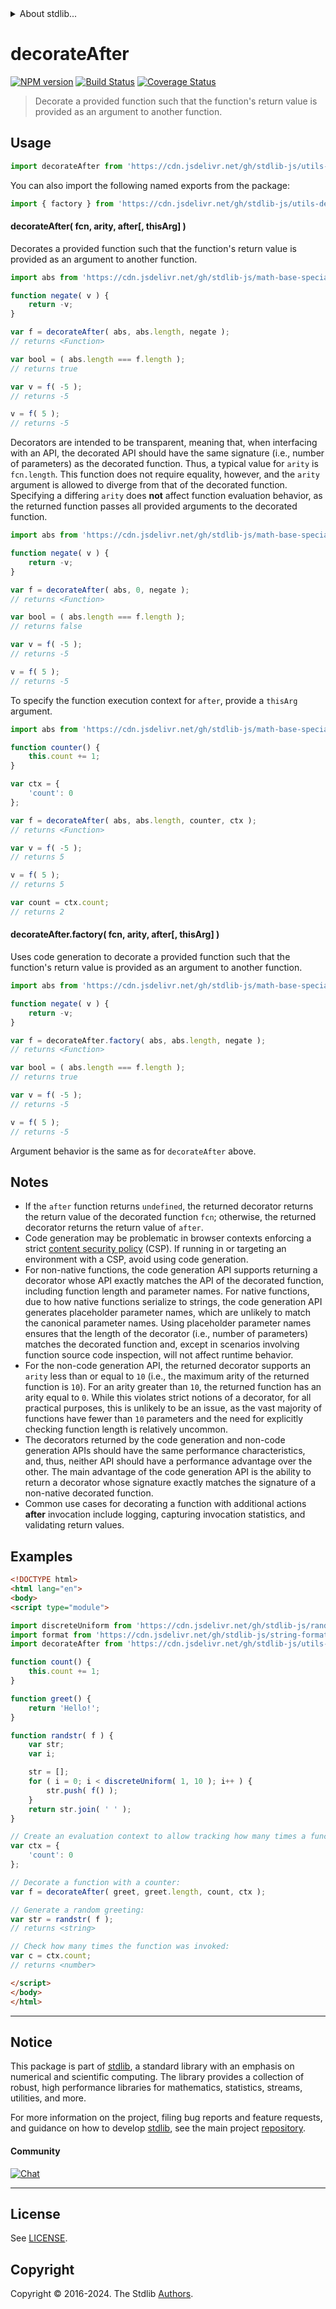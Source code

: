 <!--

@license Apache-2.0

Copyright (c) 2022 The Stdlib Authors.

Licensed under the Apache License, Version 2.0 (the "License");
you may not use this file except in compliance with the License.
You may obtain a copy of the License at

   http://www.apache.org/licenses/LICENSE-2.0

Unless required by applicable law or agreed to in writing, software
distributed under the License is distributed on an "AS IS" BASIS,
WITHOUT WARRANTIES OR CONDITIONS OF ANY KIND, either express or implied.
See the License for the specific language governing permissions and
limitations under the License.

-->


<details>
  <summary>
    About stdlib...
  </summary>
  <p>We believe in a future in which the web is a preferred environment for numerical computation. To help realize this future, we've built stdlib. stdlib is a standard library, with an emphasis on numerical and scientific computation, written in JavaScript (and C) for execution in browsers and in Node.js.</p>
  <p>The library is fully decomposable, being architected in such a way that you can swap out and mix and match APIs and functionality to cater to your exact preferences and use cases.</p>
  <p>When you use stdlib, you can be absolutely certain that you are using the most thorough, rigorous, well-written, studied, documented, tested, measured, and high-quality code out there.</p>
  <p>To join us in bringing numerical computing to the web, get started by checking us out on <a href="https://github.com/stdlib-js/stdlib">GitHub</a>, and please consider <a href="https://opencollective.com/stdlib">financially supporting stdlib</a>. We greatly appreciate your continued support!</p>
</details>

# decorateAfter

[![NPM version][npm-image]][npm-url] [![Build Status][test-image]][test-url] [![Coverage Status][coverage-image]][coverage-url] <!-- [![dependencies][dependencies-image]][dependencies-url] -->

> Decorate a provided function such that the function's return value is provided as an argument to another function.

<!-- Section to include introductory text. Make sure to keep an empty line after the intro `section` element and another before the `/section` close. -->

<section class="intro">

</section>

<!-- /.intro -->

<!-- Package usage documentation. -->



<section class="usage">

## Usage

```javascript
import decorateAfter from 'https://cdn.jsdelivr.net/gh/stdlib-js/utils-decorate-after@esm/index.mjs';
```

You can also import the following named exports from the package:

```javascript
import { factory } from 'https://cdn.jsdelivr.net/gh/stdlib-js/utils-decorate-after@esm/index.mjs';
```

#### decorateAfter( fcn, arity, after\[, thisArg] )

Decorates a provided function such that the function's return value is provided as an argument to another function.

```javascript
import abs from 'https://cdn.jsdelivr.net/gh/stdlib-js/math-base-special-abs@esm/index.mjs';

function negate( v ) {
    return -v;
}

var f = decorateAfter( abs, abs.length, negate );
// returns <Function>

var bool = ( abs.length === f.length );
// returns true

var v = f( -5 );
// returns -5

v = f( 5 );
// returns -5
```

Decorators are intended to be transparent, meaning that, when interfacing with an API, the decorated API should have the same signature (i.e., number of parameters) as the decorated function. Thus, a typical value for `arity` is `fcn.length`. This function does not require equality, however, and the `arity` argument is allowed to diverge from that of the decorated function. Specifying a differing `arity` does **not** affect function evaluation behavior, as the returned function passes all provided arguments to the decorated function.

```javascript
import abs from 'https://cdn.jsdelivr.net/gh/stdlib-js/math-base-special-abs@esm/index.mjs';

function negate( v ) {
    return -v;
}

var f = decorateAfter( abs, 0, negate );
// returns <Function>

var bool = ( abs.length === f.length );
// returns false

var v = f( -5 );
// returns -5

v = f( 5 );
// returns -5
```

To specify the function execution context for `after`, provide a `thisArg` argument.

<!-- eslint-disable no-invalid-this -->

```javascript
import abs from 'https://cdn.jsdelivr.net/gh/stdlib-js/math-base-special-abs@esm/index.mjs';

function counter() {
    this.count += 1;
}

var ctx = {
    'count': 0
};

var f = decorateAfter( abs, abs.length, counter, ctx );
// returns <Function>

var v = f( -5 );
// returns 5

v = f( 5 );
// returns 5

var count = ctx.count;
// returns 2
```

#### decorateAfter.factory( fcn, arity, after\[, thisArg] )

Uses code generation to decorate a provided function such that the function's return value is provided as an argument to another function.

```javascript
import abs from 'https://cdn.jsdelivr.net/gh/stdlib-js/math-base-special-abs@esm/index.mjs';

function negate( v ) {
    return -v;
}

var f = decorateAfter.factory( abs, abs.length, negate );
// returns <Function>

var bool = ( abs.length === f.length );
// returns true

var v = f( -5 );
// returns -5

v = f( 5 );
// returns -5
```

Argument behavior is the same as for `decorateAfter` above.

</section>

<!-- /.usage -->

<!-- Package usage notes. Make sure to keep an empty line after the `section` element and another before the `/section` close. -->

<section class="notes">

## Notes

-   If the `after` function returns `undefined`, the returned decorator returns the return value of the decorated function `fcn`; otherwise, the returned decorator returns the return value of `after`.
-   Code generation may be problematic in browser contexts enforcing a strict [content security policy][mdn-csp] (CSP). If running in or targeting an environment with a CSP, avoid using code generation.
-   For non-native functions, the code generation API supports returning a decorator whose API exactly matches the API of the decorated function, including function length and parameter names. For native functions, due to how native functions serialize to strings, the code generation API generates placeholder parameter names, which are unlikely to match the canonical parameter names. Using placeholder parameter names ensures that the length of the decorator (i.e., number of parameters) matches the decorated function and, except in scenarios involving function source code inspection, will not affect runtime behavior.
-   For the non-code generation API, the returned decorator supports an `arity` less than or equal to `10` (i.e., the maximum arity of the returned function is `10`). For an arity greater than `10`, the returned function has an arity equal to `0`. While this violates strict notions of a decorator, for all practical purposes, this is unlikely to be an issue, as the vast majority of functions have fewer than `10` parameters and the need for explicitly checking function length is relatively uncommon.
-   The decorators returned by the code generation and non-code generation APIs should have the same performance characteristics, and, thus, neither API should have a performance advantage over the other. The main advantage of the code generation API is the ability to return a decorator whose signature exactly matches the signature of a non-native decorated function.
-   Common use cases for decorating a function with additional actions **after** invocation include logging, capturing invocation statistics, and validating return values.

</section>

<!-- /.notes -->

<!-- Package usage examples. -->

<section class="examples">

## Examples

<!-- eslint no-undef: "error" -->

<!-- eslint-disable no-invalid-this -->

```html
<!DOCTYPE html>
<html lang="en">
<body>
<script type="module">

import discreteUniform from 'https://cdn.jsdelivr.net/gh/stdlib-js/random-base-discrete-uniform@esm/index.mjs';
import format from 'https://cdn.jsdelivr.net/gh/stdlib-js/string-format@esm/index.mjs';
import decorateAfter from 'https://cdn.jsdelivr.net/gh/stdlib-js/utils-decorate-after@esm/index.mjs';

function count() {
    this.count += 1;
}

function greet() {
    return 'Hello!';
}

function randstr( f ) {
    var str;
    var i;

    str = [];
    for ( i = 0; i < discreteUniform( 1, 10 ); i++ ) {
        str.push( f() );
    }
    return str.join( ' ' );
}

// Create an evaluation context to allow tracking how many times a function is invoked:
var ctx = {
    'count': 0
};

// Decorate a function with a counter:
var f = decorateAfter( greet, greet.length, count, ctx );

// Generate a random greeting:
var str = randstr( f );
// returns <string>

// Check how many times the function was invoked:
var c = ctx.count;
// returns <number>

</script>
</body>
</html>
```

</section>

<!-- /.examples -->

<!-- Section to include cited references. If references are included, add a horizontal rule *before* the section. Make sure to keep an empty line after the `section` element and another before the `/section` close. -->

<section class="references">

</section>

<!-- /.references -->

<!-- Section for related `stdlib` packages. Do not manually edit this section, as it is automatically populated. -->

<section class="related">

</section>

<!-- /.related -->

<!-- Section for all links. Make sure to keep an empty line after the `section` element and another before the `/section` close. -->


<section class="main-repo" >

* * *

## Notice

This package is part of [stdlib][stdlib], a standard library with an emphasis on numerical and scientific computing. The library provides a collection of robust, high performance libraries for mathematics, statistics, streams, utilities, and more.

For more information on the project, filing bug reports and feature requests, and guidance on how to develop [stdlib][stdlib], see the main project [repository][stdlib].

#### Community

[![Chat][chat-image]][chat-url]

---

## License

See [LICENSE][stdlib-license].


## Copyright

Copyright &copy; 2016-2024. The Stdlib [Authors][stdlib-authors].

</section>

<!-- /.stdlib -->

<!-- Section for all links. Make sure to keep an empty line after the `section` element and another before the `/section` close. -->

<section class="links">

[npm-image]: http://img.shields.io/npm/v/@stdlib/utils-decorate-after.svg
[npm-url]: https://npmjs.org/package/@stdlib/utils-decorate-after

[test-image]: https://github.com/stdlib-js/utils-decorate-after/actions/workflows/test.yml/badge.svg?branch=v0.2.2
[test-url]: https://github.com/stdlib-js/utils-decorate-after/actions/workflows/test.yml?query=branch:v0.2.2

[coverage-image]: https://img.shields.io/codecov/c/github/stdlib-js/utils-decorate-after/main.svg
[coverage-url]: https://codecov.io/github/stdlib-js/utils-decorate-after?branch=main

<!--

[dependencies-image]: https://img.shields.io/david/stdlib-js/utils-decorate-after.svg
[dependencies-url]: https://david-dm.org/stdlib-js/utils-decorate-after/main

-->

[chat-image]: https://img.shields.io/gitter/room/stdlib-js/stdlib.svg
[chat-url]: https://app.gitter.im/#/room/#stdlib-js_stdlib:gitter.im

[stdlib]: https://github.com/stdlib-js/stdlib

[stdlib-authors]: https://github.com/stdlib-js/stdlib/graphs/contributors

[umd]: https://github.com/umdjs/umd
[es-module]: https://developer.mozilla.org/en-US/docs/Web/JavaScript/Guide/Modules

[deno-url]: https://github.com/stdlib-js/utils-decorate-after/tree/deno
[deno-readme]: https://github.com/stdlib-js/utils-decorate-after/blob/deno/README.md
[umd-url]: https://github.com/stdlib-js/utils-decorate-after/tree/umd
[umd-readme]: https://github.com/stdlib-js/utils-decorate-after/blob/umd/README.md
[esm-url]: https://github.com/stdlib-js/utils-decorate-after/tree/esm
[esm-readme]: https://github.com/stdlib-js/utils-decorate-after/blob/esm/README.md
[branches-url]: https://github.com/stdlib-js/utils-decorate-after/blob/main/branches.md

[stdlib-license]: https://raw.githubusercontent.com/stdlib-js/utils-decorate-after/main/LICENSE

[mdn-csp]: https://developer.mozilla.org/en-US/docs/Web/HTTP/CSP

<!-- <related-links> -->

<!-- </related-links> -->

</section>

<!-- /.links -->
